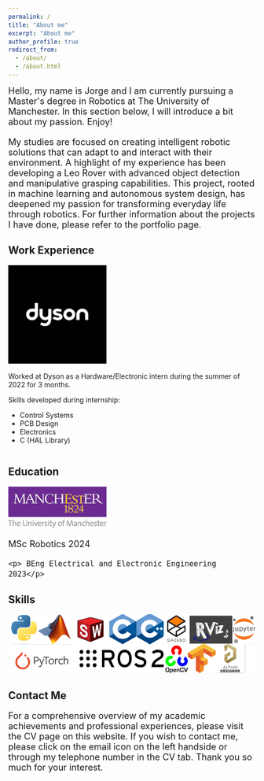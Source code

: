 ```yaml
---
permalink: /
title: "About me"
excerpt: "About me"
author_profile: true
redirect_from: 
  - /about/
  - /about.html
---
```

<html lang="en">
<head>
    <meta charset="UTF-8">
    <meta name="viewport" content="width=device-width, initial-scale=1.0">
    <title>Font Size Example</title>
    <style>
        /* This style block defines the font size for elements with the 'small-text' class */
        .small-text {
            font-size: 18px; /* Smaller font size */
            margin-bottom: 20px; /* Adds space below each div */
        }
    </style>
</head>
<body>
    <!-- Applying the 'small-text' class to elements that should have a smaller font size -->
    <div class="small-text">Hello, my name is Jorge and I am currently pursuing a Master's degree in Robotics at The University of Manchester. In this section below, I will introduce a bit about my passion. Enjoy! </div>
     <div class="small-text">My studies are focused on creating intelligent robotic solutions that can adapt to and interact with their environment. A highlight of my experience has been developing a Leo Rover with advanced object detection and manipulative grasping capabilities. This project, rooted in machine learning and autonomous system design, has deepened my passion for transforming everyday life through robotics. For further information about the projects I have done, please refer to the portfolio page.</div>

</body>
</html>


Work Experience
--------------------
<html lang="en">
<head>
<meta charset="UTF-8">
<meta name="viewport" content="width=device-width, initial-scale=1.0">
<title>Image with Text</title>
<style>
  .image-text-container {
    overflow: auto; /* Clears the float */
  }

  .image-text-container img {
    float: left; /* Floats the image to the left */
    margin-right: 20px; /* Adds some space between the image and the text */
  }

  .text-content {
    float: right;
    font-size: 18px; /* Smaller font size */
    width: calc(100% - 220px); /* Adjusts the text width accounting for image width */
  }

  .small-text {
    font-size: 18px; /* Smaller font size */
        }
</style>
</head>
<body>

<div class="image-text-container">
  <img src='/images/dyson.png' alt='Descriptive Alt Text' width='200'>
  <div class="text-content">
    <p> Worked at Dyson as a Hardware/Electronic intern during the summer of 2022 for 3 months.</p>
    <p> Skills developed during internship: </p>
    <ul>
        <li>Control Systems</li>
        <li>PCB Design</li>
        <li>Electronics</li>
        <li>C (HAL Library)</li>
    </ul>
  </div>
</div>

</body>
</html>

Education
---------------
<body>

<div class="small-text">
  <img src='/images/uom.jpeg' alt='Descriptive Alt Text' width='200'>
  <div class="text-content">
    <p> MSc Robotics 2024</p>

    <p> BEng Electrical and Electronic Engineering 2023</p>

  </div>
</div>

</body>

Skills
--------------
<div class="small-text">
  <img src='/images/skills.png' alt='Descriptive Alt Text' width='800'>
  <div class="small-text">
  </div>
</div>

Contact Me
--------------
<div class="small-text">
  <div class="small-text">
    <p> For a comprehensive overview of my academic achievements and professional experiences, please visit the CV page on this website. If you wish to contact me, please click on the email icon on the left handside or through my telephone number in the CV tab. Thank you so much for your interest.</p>
  </div>
</div>
